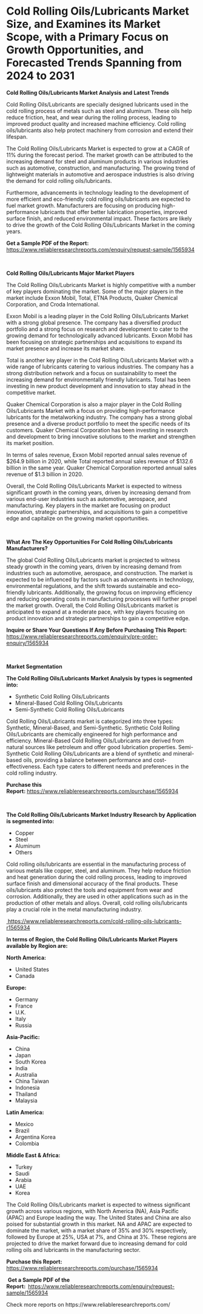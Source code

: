 <p><h1>Cold Rolling Oils/Lubricants Market Size, and Examines its Market Scope, with a Primary Focus on Growth Opportunities, and Forecasted Trends Spanning from 2024 to 2031</h1></p><p><strong>Cold Rolling Oils/Lubricants Market Analysis and Latest Trends</strong></p>
<p><p>Cold Rolling Oils/Lubricants are specially designed lubricants used in the cold rolling process of metals such as steel and aluminum. These oils help reduce friction, heat, and wear during the rolling process, leading to improved product quality and increased machine efficiency. Cold rolling oils/lubricants also help protect machinery from corrosion and extend their lifespan.</p><p>The Cold Rolling Oils/Lubricants Market is expected to grow at a CAGR of 11% during the forecast period. The market growth can be attributed to the increasing demand for steel and aluminum products in various industries such as automotive, construction, and manufacturing. The growing trend of lightweight materials in automotive and aerospace industries is also driving the demand for cold rolling oils/lubricants.</p><p>Furthermore, advancements in technology leading to the development of more efficient and eco-friendly cold rolling oils/lubricants are expected to fuel market growth. Manufacturers are focusing on producing high-performance lubricants that offer better lubrication properties, improved surface finish, and reduced environmental impact. These factors are likely to drive the growth of the Cold Rolling Oils/Lubricants Market in the coming years.</p></p>
<p><strong>Get a Sample PDF of the Report:&nbsp;</strong> <a href="https://www.reliableresearchreports.com/enquiry/request-sample/1565934">https://www.reliableresearchreports.com/enquiry/request-sample/1565934</a></p>
<p>&nbsp;</p>
<p><strong>Cold Rolling Oils/Lubricants Major Market Players</strong></p>
<p><p>The Cold Rolling Oils/Lubricants Market is highly competitive with a number of key players dominating the market. Some of the major players in the market include Exxon Mobil, Total, ETNA Products, Quaker Chemical Corporation, and Croda International.</p><p>Exxon Mobil is a leading player in the Cold Rolling Oils/Lubricants Market with a strong global presence. The company has a diversified product portfolio and a strong focus on research and development to cater to the growing demand for technologically advanced lubricants. Exxon Mobil has been focusing on strategic partnerships and acquisitions to expand its market presence and increase its market share.</p><p>Total is another key player in the Cold Rolling Oils/Lubricants Market with a wide range of lubricants catering to various industries. The company has a strong distribution network and a focus on sustainability to meet the increasing demand for environmentally friendly lubricants. Total has been investing in new product development and innovation to stay ahead in the competitive market.</p><p>Quaker Chemical Corporation is also a major player in the Cold Rolling Oils/Lubricants Market with a focus on providing high-performance lubricants for the metalworking industry. The company has a strong global presence and a diverse product portfolio to meet the specific needs of its customers. Quaker Chemical Corporation has been investing in research and development to bring innovative solutions to the market and strengthen its market position.</p><p>In terms of sales revenue, Exxon Mobil reported annual sales revenue of $264.9 billion in 2020, while Total reported annual sales revenue of $132.6 billion in the same year. Quaker Chemical Corporation reported annual sales revenue of $1.3 billion in 2020.</p><p>Overall, the Cold Rolling Oils/Lubricants Market is expected to witness significant growth in the coming years, driven by increasing demand from various end-user industries such as automotive, aerospace, and manufacturing. Key players in the market are focusing on product innovation, strategic partnerships, and acquisitions to gain a competitive edge and capitalize on the growing market opportunities.</p></p>
<p>&nbsp;</p>
<p><strong>What Are The Key Opportunities For Cold Rolling Oils/Lubricants Manufacturers?</strong></p>
<p><p>The global Cold Rolling Oils/Lubricants market is projected to witness steady growth in the coming years, driven by increasing demand from industries such as automotive, aerospace, and construction. The market is expected to be influenced by factors such as advancements in technology, environmental regulations, and the shift towards sustainable and eco-friendly lubricants. Additionally, the growing focus on improving efficiency and reducing operating costs in manufacturing processes will further propel the market growth. Overall, the Cold Rolling Oils/Lubricants market is anticipated to expand at a moderate pace, with key players focusing on product innovation and strategic partnerships to gain a competitive edge.</p></p>
<p><strong>Inquire or Share Your Questions If Any Before Purchasing This Report:</strong> <a href="https://www.reliableresearchreports.com/enquiry/pre-order-enquiry/1565934">https://www.reliableresearchreports.com/enquiry/pre-order-enquiry/1565934</a></p>
<p>&nbsp;</p>
<p><strong>Market Segmentation</strong></p>
<p><strong>The Cold Rolling Oils/Lubricants Market Analysis by types is segmented into:</strong></p>
<p><ul><li>Synthetic Cold Rolling Oils/Lubricants</li><li>Mineral-Based Cold Rolling Oils/Lubricants</li><li>Semi-Synthetic Cold Rolling Oils/Lubricants</li></ul></p>
<p><p>Cold Rolling Oils/Lubricants market is categorized into three types: Synthetic, Mineral-Based, and Semi-Synthetic. Synthetic Cold Rolling Oils/Lubricants are chemically engineered for high performance and efficiency. Mineral-Based Cold Rolling Oils/Lubricants are derived from natural sources like petroleum and offer good lubrication properties. Semi-Synthetic Cold Rolling Oils/Lubricants are a blend of synthetic and mineral-based oils, providing a balance between performance and cost-effectiveness. Each type caters to different needs and preferences in the cold rolling industry.</p></p>
<p><strong>Purchase this Report:&nbsp;</strong><a href="https://www.reliableresearchreports.com/purchase/1565934">https://www.reliableresearchreports.com/purchase/1565934</a></p>
<p>&nbsp;</p>
<p><strong>The Cold Rolling Oils/Lubricants Market Industry Research by Application is segmented into:</strong></p>
<p><ul><li>Copper</li><li>Steel</li><li>Aluminum</li><li>Others</li></ul></p>
<p><p>Cold rolling oils/lubricants are essential in the manufacturing process of various metals like copper, steel, and aluminum. They help reduce friction and heat generation during the cold rolling process, leading to improved surface finish and dimensional accuracy of the final products. These oils/lubricants also protect the tools and equipment from wear and corrosion. Additionally, they are used in other applications such as in the production of other metals and alloys. Overall, cold rolling oils/lubricants play a crucial role in the metal manufacturing industry.</p></p>
<p><a href="https://www.reliableresearchreports.com/cold-rolling-oils-lubricants-r1565934">&nbsp;https://www.reliableresearchreports.com/cold-rolling-oils-lubricants-r1565934</a></p>
<p><strong>In terms of Region, the Cold Rolling Oils/Lubricants Market Players available by Region are:</strong></p>
<p>
    <p> <strong> North America: </strong>
        <ul>
            <li>United States</li>
            <li>Canada</li>
        </ul>
        </p> 
    <p> <strong> Europe: </strong>
        <ul>
            <li>Germany</li>
            <li>France</li>
            <li>U.K.</li>
            <li>Italy</li>
            <li>Russia</li>
        </ul>
        </p> 
    <p> <strong> Asia-Pacific: </strong>
        <ul>
            <li>China</li>
            <li>Japan</li>
            <li>South Korea</li>
            <li>India</li>
            <li>Australia</li>
            <li>China Taiwan</li>
            <li>Indonesia</li>
            <li>Thailand</li>
            <li>Malaysia</li>
        </ul>
        </p> 
    <p> <strong> Latin America: </strong>
        <ul>
            <li>Mexico</li>
            <li>Brazil</li>
            <li>Argentina Korea</li>
            <li>Colombia</li>
        </ul>
        </p> 
    <p> <strong> Middle East & Africa: </strong>
        <ul>
            <li>Turkey</li>
            <li>Saudi</li>
            <li>Arabia</li>
            <li>UAE</li>
            <li>Korea</li>
        </ul>
    </p>
    </p>
<p><p>The Cold Rolling Oils/Lubricants market is expected to witness significant growth across various regions, with North America (NA), Asia Pacific (APAC) and Europe leading the way. The United States and China are also poised for substantial growth in this market. NA and APAC are expected to dominate the market, with a market share of 35% and 30% respectively, followed by Europe at 25%, USA at 7%, and China at 3%. These regions are projected to drive the market forward due to increasing demand for cold rolling oils and lubricants in the manufacturing sector.</p></p>
<p><strong>Purchase this Report: </strong><a href="https://www.reliableresearchreports.com/purchase/1565934">https://www.reliableresearchreports.com/purchase/1565934</a></p>
<p>&nbsp;<strong>Get a Sample PDF of the Report:&nbsp;&nbsp;</strong><a href="https://www.reliableresearchreports.com/enquiry/request-sample/1565934">https://www.reliableresearchreports.com/enquiry/request-sample/1565934</a></p>
<p><strong></strong></p>
<p>Check more reports on https://www.reliableresearchreports.com/</p>